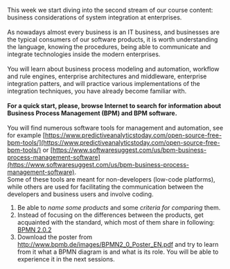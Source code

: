 This week we start diving into the second stream of our course content: business considerations of system integration at enterprises.
<br><br>As nowadays almost every business is an IT business, and businesses are the typical consumers of our software products, it is worth understanding the language, knowing the procedures, being able to communicate and integrate technologies inside the modern enterprises.
<br><br>You will learn about business process modeling and automation, workflow and rule engines, enterprise architectures and middleware, enterprise integration patters, and will practice various implementations of the integration techniques, you have already become familiar with.
<br><br>__For a quick start, please, browse Internet to search for information about Business Process Management (BPM) and BPM software.__
<br><br>You will find numerous software tools for management and automation, see for example [https://www.predictiveanalyticstoday.com/open-source-free-bpm-tools/](https://www.predictiveanalyticstoday.com/open-source-free-bpm-tools/)
or [https://www.softwaresuggest.com/us/bpm-business-process-management-software](https://www.softwaresuggest.com/us/bpm-business-process-management-software). <br>Some of these tools are meant for non-developers (low-code platforms), while others are used for facilitating the communication between the developers and business users and involve coding. 
1.	Be able to _name some products_ and some _criteria for comparing_ them.
2.	Instead of focusing on the differences between the products, get acquainted with the standard, which most of them share in following: [BPMN 2.0.2](https://en.wikipedia.org/wiki/Business_Process_Model_and_Notation)
3.	Download the poster from http://www.bpmb.de/images/BPMN2_0_Poster_EN.pdf and try to learn from it what a BPMN diagram is and what is its role. You will be able to experience it in the next sessions.
